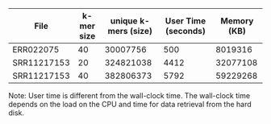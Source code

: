 File | k-mer size | unique k-mers (size) | User Time (seconds) | Memory (KB)|
--- | --- | --- | --- | ---
ERR022075 | 40 | 30007756  | 500 | 8019316|
SRR11217153| 20 | 324821038 | 4412 | 32077108 |
SRR11217153| 40 | 382806373 | 5792 | 59229268 |


Note: User time is different from the wall-clock time. The wall-clock time depends on the load on the CPU and time for data retrieval from the hard disk.
